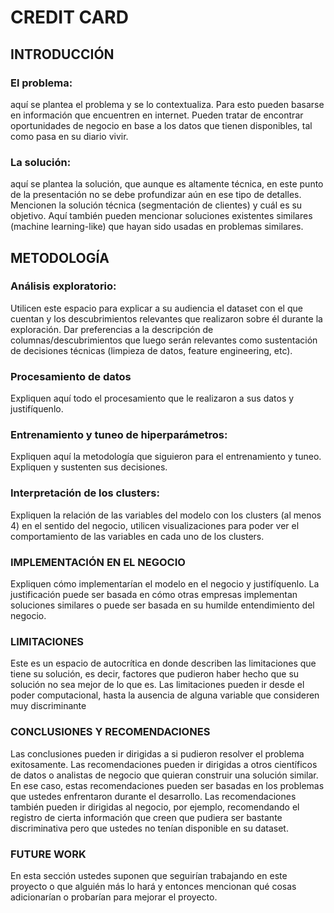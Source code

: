 # CREDIT CARD

## INTRODUCCIÓN
### El problema: 
aquí se plantea el problema y se lo contextualiza. Para esto pueden basarse en información que encuentren en internet. Pueden tratar de encontrar oportunidades de negocio en base a los datos que tienen disponibles, tal como pasa en su diario vivir.

### La solución: 
aquí se plantea la solución, que aunque es altamente técnica, en este punto de la presentación no se debe profundizar aún en ese tipo de detalles. Mencionen la solución técnica (segmentación de clientes) y cuál es su objetivo. Aquí también pueden mencionar soluciones existentes similares (machine learning-like) que hayan sido usadas en problemas similares.

## METODOLOGÍA
### Análisis exploratorio:
Utilicen este espacio para explicar a su audiencia el dataset con el que cuentan y los descubrimientos relevantes que realizaron sobre él durante la exploración. Dar preferencias a la descripción de columnas/descubrimientos que luego serán relevantes como sustentación de decisiones técnicas (limpieza de datos, feature engineering, etc).



### Procesamiento de datos
Expliquen aquí todo el procesamiento que le realizaron a sus datos y justifíquenlo.

### Entrenamiento y tuneo de hiperparámetros: 
Expliquen aquí la metodología que siguieron para el entrenamiento y tuneo. Expliquen y sustenten sus decisiones.

### Interpretación de los clusters:
Expliquen la relación de las variables del modelo con los clusters (al menos 4) en el sentido del negocio, utilicen visualizaciones para poder ver el comportamiento de las variables en cada uno de los clusters.

### IMPLEMENTACIÓN EN EL NEGOCIO
Expliquen cómo implementarían el modelo en el negocio y justifíquenlo. La justificación puede ser basada en cómo otras empresas implementan soluciones similares o puede ser basada en su humilde entendimiento del negocio.

### LIMITACIONES
Este es un espacio de autocrítica en donde describen las limitaciones que tiene su solución, es decir, factores que pudieron haber hecho que su solución no sea mejor de lo que es. Las limitaciones pueden ir desde el poder computacional, hasta la ausencia de alguna variable que consideren muy discriminante

### CONCLUSIONES Y RECOMENDACIONES
Las conclusiones pueden ir dirigidas a si pudieron resolver el problema exitosamente.
Las recomendaciones pueden ir dirigidas a otros científicos de datos o analistas de negocio que quieran construir una solución similar. En ese caso, estas recomendaciones pueden ser basadas en los problemas que ustedes enfrentaron durante el desarrollo. Las recomendaciones también pueden ir dirigidas al negocio, por ejemplo, recomendando el registro de cierta información que creen que pudiera ser bastante discriminativa pero que ustedes no tenían disponible en su dataset.

### FUTURE WORK
En esta sección ustedes suponen que seguirían trabajando en este proyecto o que alguién más lo hará y entonces mencionan qué cosas adicionarían o probarían para mejorar el proyecto.
